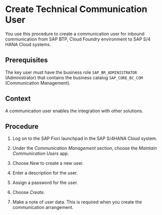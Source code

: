<!-- loioa089d73fc2114ababeb457cf87dd5deb -->

# Create Technical Communication User

You use this procedure to create a communication user for inbound communication from SAP BTP, Cloud Foundry environment to SAP S/4 HANA Cloud systems.



<a name="loioa089d73fc2114ababeb457cf87dd5deb__prereq_dp2_blh_dbb"/>

## Prerequisites

The key user must have the business role `SAP_BR_ADMINISTRATOR` \(Administrator\) that contains the business catalog `SAP_CORE_BC_COM` \(Communication Management\).



## Context

A communication user enables the integration with other solutions.



## Procedure

1.  Log on to the SAP Fiori launchpad in the SAP S/4HANA Cloud system.

2.  Under the *Communication Management* section, choose the *Maintain Communication Users* app.

3.  Choose *New* to create a new user.

4.  Enter a description for the user.

5.  Assign a password for the user.

6.  Choose *Create*.

7.  Make a note of user data. This is required when you create the communication arrangement.


